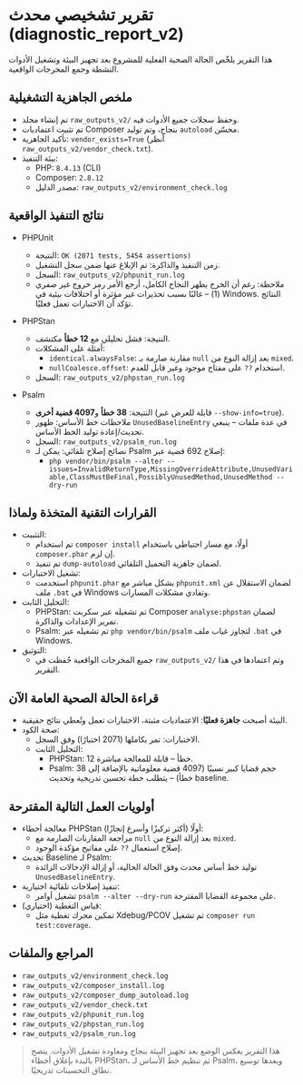 # تقرير تشخيصي محدث (diagnostic_report_v2)

هذا التقرير يلخّص الحالة الصحية الفعلية للمشروع بعد تجهيز البيئة وتشغيل الأدوات النشطة وجمع المخرجات الواقعية.

## ملخص الجاهزية التشغيلية
- تم إنشاء مجلد `raw_outputs_v2/` وحفظ سجلات جميع الأدوات فيه.
- تم تثبيت اعتماديات Composer بنجاح، وتم توليد `autoload` محسّن.
- تأكيد الجاهزية: `vendor_exists=True` (أنظر `raw_outputs_v2/vendor_check.txt`).
- بيئة التنفيذ:
  - PHP: `8.4.13` (CLI)
  - Composer: `2.8.12`
  - مصدر الدليل: `raw_outputs_v2/environment_check.log`

## نتائج التنفيذ الواقعية
- PHPUnit
  - النتيجة: `OK (2071 tests, 5454 assertions)`
  - زمن التنفيذ والذاكرة: تم الإبلاغ عنها ضمن سجل التشغيل.
  - السجل: `raw_outputs_v2/phpunit_run.log`
  - ملاحظة: رغم أن الخرج يظهر النجاح الكامل، أرجع الأمر رمز خروج غير صفري (1) – غالبًا بسبب تحذيرات غير مؤثرة أو اختلافات بيئية في Windows. النتائج تؤكد أن الاختبارات تعمل فعليًا.

- PHPStan
  - النتيجة: فشل تحليلي مع **12 خطأ** مكتشف.
  - أمثلة على المشكلات:
    - `identical.alwaysFalse`: مقارنة صارمة بـ `null` بعد إزالة النوع من `mixed`.
    - `nullCoalesce.offset`: استخدام `??` على مفتاح موجود وغير قابل للعدم.
  - السجل: `raw_outputs_v2/phpstan_run.log`

- Psalm
  - النتيجة: **38 خطأ** و**4097 قضية أخرى** (قابلة للعرض عبر `--show-info=true`).
  - ملاحظات خط الأساس: ظهور `UnusedBaselineEntry` في عدة ملفات – ينبغي تحديث/إعادة توليد الخط الأساس.
  - السجل: `raw_outputs_v2/psalm_run.log`
  - نصائح إصلاح تلقائي: يمكن لـ Psalm إصلاح 692 قضية عبر:
    - `php vendor/bin/psalm --alter --issues=InvalidReturnType,MissingOverrideAttribute,UnusedVariable,ClassMustBeFinal,PossiblyUnusedMethod,UnusedMethod --dry-run`

## القرارات التقنية المتخذة ولماذا
- التثبيت:
  - تم استخدام `composer install` أولًا، مع مسار احتياطي باستخدام `composer.phar` إن لزم.
  - تم تنفيذ `dump-autoload` لضمان جاهزية التحميل التلقائي.
- تشغيل الاختبارات:
  - استخدمت `phpunit.phar` بشكل مباشر مع `phpunit.xml` لضمان الاستقلال عن ملف `.bat` في Windows وتفادي مشكلات المسارات.
- التحليل الثابت:
  - PHPStan: تم تشغيله عبر سكربت Composer `analyse:phpstan` لضمان تمرير الإعدادات والذاكرة.
  - Psalm: تم تشغيله عبر `php vendor/bin/psalm` لتجاوز غياب ملف `.bat` في Windows.
- التوثيق:
  - جميع المخرجات الواقعية حُفظت في `raw_outputs_v2/` وتم اعتمادها في هذا التقرير.

## قراءة الحالة الصحية العامة الآن
- البيئة أصبحت **جاهزة فعليًا**: الاعتماديات مثبتة، الاختبارات تعمل وتُعطي نتائج حقيقية.
- صحة الكود:
  - الاختبارات: تمر بكاملها (2071 اختبارًا) وفق السجل.
  - التحليل الثابت:
    - PHPStan: 12 خطأ – قابلة للمعالجة مباشرة.
    - Psalm: حجم قضايا كبير نسبيًا (4097 قضية معلوماتية بالإضافة إلى 38 خطأ) – يتطلب خطة تحسين تدريجية وتحديث baseline.

## أولويات العمل التالية المقترحة
- معالجة أخطاء PHPStan أولًا (أكثر تركيزًا وأسرع إنجازًا):
  - مراجعة المقارنات الصارمة مع `null` بعد إزالة النوع من `mixed`.
  - إصلاح استعمال `??` على مفاتيح مؤكدة الوجود.
- تحديث Baseline لـ Psalm:
  - توليد خط أساس محدث وفق الحالة الحالية، أو إزالة الإدخالات الزائدة `UnusedBaselineEntry`.
- تنفيذ إصلاحات تلقائية اختيارية:
  - تشغيل أوامر `psalm --alter --dry-run` على مجموعة القضايا المقترحة.
- قياس التغطية (اختياري):
  - تمكين محرك تغطية مثل Xdebug/PCOV ثم تشغيل `composer run test:coverage`.

## المراجع والملفات
- `raw_outputs_v2/environment_check.log`
- `raw_outputs_v2/composer_install.log`
- `raw_outputs_v2/composer_dump_autoload.log`
- `raw_outputs_v2/vendor_check.txt`
- `raw_outputs_v2/phpunit_run.log`
- `raw_outputs_v2/phpstan_run.log`
- `raw_outputs_v2/psalm_run.log`

> هذا التقرير يعكس الوضع بعد تجهيز البيئة بنجاح ومعاودة تشغيل الأدوات. ينصح بالبدء بإغلاق أخطاء PHPStan، ثم تنظيم خط الأساس لـ Psalm، وبعدها توسيع نطاق التحسينات تدريجيًا.
